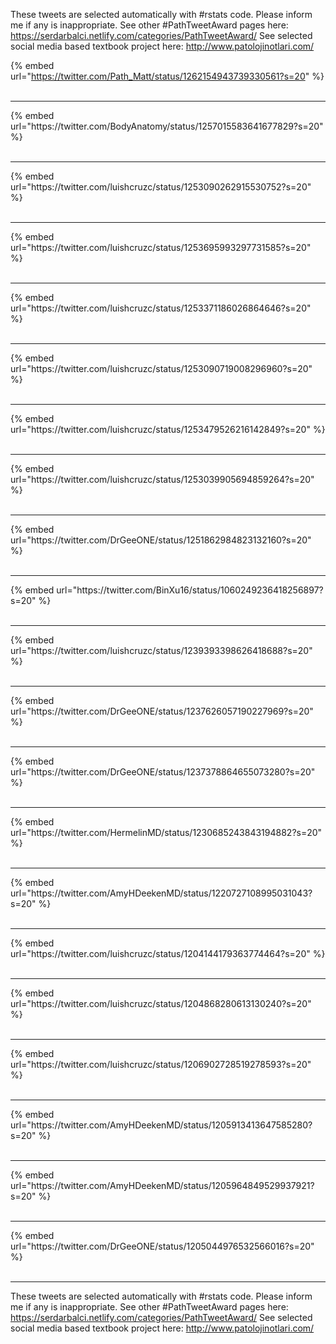 

These tweets are selected automatically with #rstats code. Please inform me if any is inappropriate.
See other #PathTweetAward pages here: https://serdarbalci.netlify.com/categories/PathTweetAward/ 
See selected social media based textbook project here: http://www.patolojinotlari.com/

{% embed url="https://twitter.com/Path_Matt/status/1262154943739330561?s=20" %}<br>
<br>
<hr>
{% embed url="https://twitter.com/BodyAnatomy/status/1257015583641677829?s=20" %}<br>
<br>
<hr>
{% embed url="https://twitter.com/luishcruzc/status/1253090262915530752?s=20" %}<br>
<br>
<hr>
{% embed url="https://twitter.com/luishcruzc/status/1253695993297731585?s=20" %}<br>
<br>
<hr>
{% embed url="https://twitter.com/luishcruzc/status/1253371186026864646?s=20" %}<br>
<br>
<hr>
{% embed url="https://twitter.com/luishcruzc/status/1253090719008296960?s=20" %}<br>
<br>
<hr>
{% embed url="https://twitter.com/luishcruzc/status/1253479526216142849?s=20" %}<br>
<br>
<hr>
{% embed url="https://twitter.com/luishcruzc/status/1253039905694859264?s=20" %}<br>
<br>
<hr>
{% embed url="https://twitter.com/DrGeeONE/status/1251862984823132160?s=20" %}<br>
<br>
<hr>
{% embed url="https://twitter.com/BinXu16/status/1060249236418256897?s=20" %}<br>
<br>
<hr>
{% embed url="https://twitter.com/luishcruzc/status/1239393398626418688?s=20" %}<br>
<br>
<hr>
{% embed url="https://twitter.com/DrGeeONE/status/1237626057190227969?s=20" %}<br>
<br>
<hr>
{% embed url="https://twitter.com/DrGeeONE/status/1237378864655073280?s=20" %}<br>
<br>
<hr>
{% embed url="https://twitter.com/HermelinMD/status/1230685243843194882?s=20" %}<br>
<br>
<hr>
{% embed url="https://twitter.com/AmyHDeekenMD/status/1220727108995031043?s=20" %}<br>
<br>
<hr>
{% embed url="https://twitter.com/luishcruzc/status/1204144179363774464?s=20" %}<br>
<br>
<hr>
{% embed url="https://twitter.com/luishcruzc/status/1204868280613130240?s=20" %}<br>
<br>
<hr>
{% embed url="https://twitter.com/luishcruzc/status/1206902728519278593?s=20" %}<br>
<br>
<hr>
{% embed url="https://twitter.com/AmyHDeekenMD/status/1205913413647585280?s=20" %}<br>
<br>
<hr>
{% embed url="https://twitter.com/AmyHDeekenMD/status/1205964849529937921?s=20" %}<br>
<br>
<hr>
{% embed url="https://twitter.com/DrGeeONE/status/1205044976532566016?s=20" %}<br>
<br>
<hr>


These tweets are selected automatically with #rstats code. Please inform me if any is inappropriate.
See other #PathTweetAward pages here: https://serdarbalci.netlify.com/categories/PathTweetAward/ 
See selected social media based textbook project here: http://www.patolojinotlari.com/

